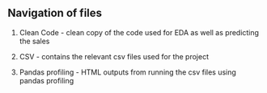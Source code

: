 Navigation of files
---

1. Clean Code - clean copy of the code used for EDA as well as predicting the sales

2. CSV - contains the relevant csv files used for the project

3. Pandas profiling - HTML outputs from running the csv files using pandas profiling
